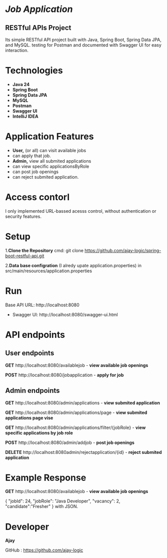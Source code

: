 # _Job Application_

## RESTful APIs Project 
Its simple RESTful API project built with Java, Spring Boot, Spring Data JPA, and MySQL.
testing for Postman and documented with Swagger UI for easy interaction.

# Technologies

- **Java 24**
- **Spring Boot**
- **Spring Data JPA**
- **MySQL**
- **Postman**
- **Swagger UI**
- **IntelliJ IDEA**

# Application Features
- **User,** (or all) can visit available jobs
- can apply that job.
- **Admin,** view all submited applications
- can view specific applicationsByRole
- can post job openings
- can reject submited application.

# Access contorl
I only implemented URL-bassed acesss control, without authentication or security features.

# Setup
1.**Clone the Repository** 
cmd: git clone https://github.com/ajay-logic/spring-boot-restful-api.git

2.**Data base configration** (I alredy upate application.properties) in 
src/main/resources/application.properties

# Run
Base API URL: http://localhost:8080

- Swagger UI: http://localhost:8080/swagger-ui.html

# API endpoints

## User endpoints
**GET**  http://localhost:8080/availablejob - **view available job openings**

**POST** http://localhost:8080/jobapplication - **apply for job**

## Admin endpoints
**GET**  http://localhost:8080/admin/applications - **view submited application**

**GET**  http://localhost:8080/admin/applications/page - **view submited applications page vise**

**GET**  http://localhost:8080/admin/applications/filter/{jobRole} - **view specific applications by job role**

**POST**  http://localhost:8080/admin/addjob - **post job openings**

**DELETE** http://localhost:8080admin/rejectapplication/{id} - **reject submited application**

# Example Response
**GET**  http://localhost:8080/availablejob - **view available job openings**

{
"jobId": 24,
"jobRole": "Java Developer",
"vacancy": 2,
"candidate":"Fresher"
} with JSON.

# Developer
**Ajay**

GitHub : https://github.com/ajay-logic



